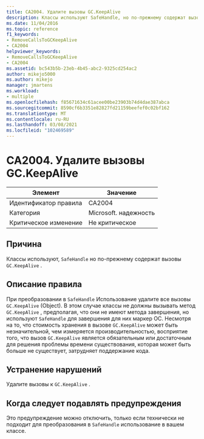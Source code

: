 ```yaml
---
title: CA2004. Удалите вызовы GC.KeepAlive
description: Классы используют SafeHandle, но по-прежнему содержат вызовы GC. Проверки.
ms.date: 11/04/2016
ms.topic: reference
f1_keywords:
- RemoveCallsToGCKeepAlive
- CA2004
helpviewer_keywords:
- RemoveCallsToGCKeepAlive
- CA2004
ms.assetid: bc543b5b-23eb-4b45-abc2-9325cd254ac2
author: mikejo5000
ms.author: mikejo
manager: jmartens
ms.workload:
- multiple
ms.openlocfilehash: f85671634c61acee00be23903b74d4dae387abca
ms.sourcegitcommit: 8590cf6b3351e82827fd21159beefef0c02bf162
ms.translationtype: MT
ms.contentlocale: ru-RU
ms.lasthandoff: 03/08/2021
ms.locfileid: "102469589"
---
```

# <a name="ca2004-remove-calls-to-gckeepalive"></a>CA2004. Удалите вызовы GC.KeepAlive

|Элемент|Значение|
|-|-|
|Идентификатор правила|CA2004|
|Категория|Microsoft. надежность|
|Критическое изменение|Не критическое|

## <a name="cause"></a>Причина
Классы используют, `SafeHandle` но по-прежнему содержат вызовы `GC.KeepAlive` .

## <a name="rule-description"></a>Описание правила
При преобразовании в `SafeHandle` Использование удалите все вызовы `GC.KeepAlive` (Object). В этом случае классы не должны вызывать метод `GC.KeepAlive` , предполагая, что они не имеют метода завершения, но используют `SafeHandle` для завершения для них маркер ОС.  Несмотря на то, что стоимость хранения в вызове `GC.KeepAlive` может быть незначительной, чем измеряется производительностью, восприятие того, что вызов `GC.KeepAlive` является обязательным или достаточным для решения проблемы времени существования, которая может быть больше не существует, затрудняет поддержание кода.

## <a name="how-to-fix-violations"></a>Устранение нарушений
Удалите вызовы к `GC.KeepAlive` .

## <a name="when-to-suppress-warnings"></a>Когда следует подавлять предупреждения
Это предупреждение можно отключить, только если технически не подходит для преобразования в `SafeHandle` использование в вашем классе.
